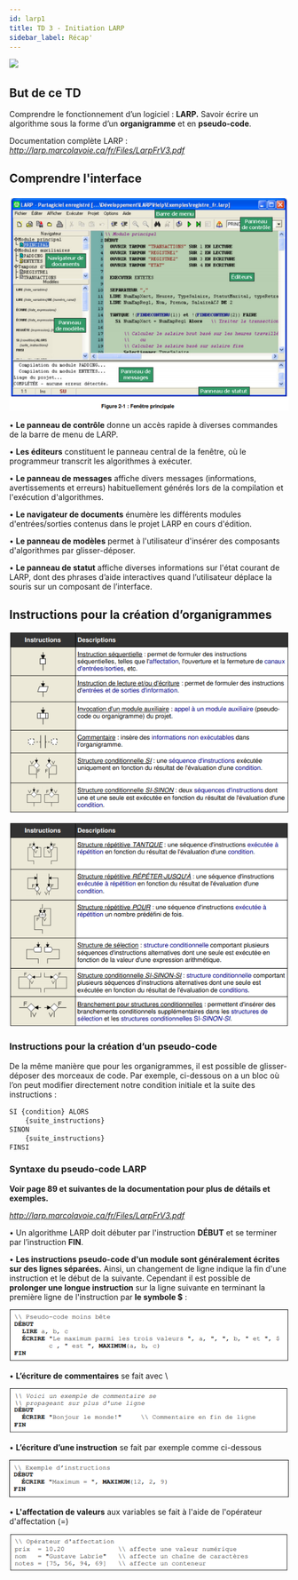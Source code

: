 ```yaml
---
id: larp1
title: TD 3 - Initiation LARP
sidebar_label: Récap'
---
```


![](https://media.giphy.com/media/citBl9yPwnUOs/source.gif)

## But de ce TD

Comprendre le fonctionnement d’un logiciel : **LARP.**
Savoir écrire un algorithme sous la forme d’un **organigramme** et en **pseudo-code**.

Documentation complète LARP :
_http://larp.marcolavoie.ca/fr/Files/LarpFrV3.pdf_

## Comprendre l'interface

![](assets/larp_1.png)

• **Le panneau de contrôle** donne un accès rapide à diverses commandes de la barre de menu de LARP.

• **Les éditeurs** constituent le panneau central de la fenêtre, où le programmeur transcrit les algorithmes à exécuter.

• **Le panneau de messages** affiche divers messages (informations, avertissements et erreurs) habituellement générés lors de la compilation et l'exécution d'algorithmes.

• **Le navigateur de documents** énumère les différents modules d'entrées/sorties contenus dans le projet LARP en cours d'édition.

• **Le panneau de modèles** permet à l'utilisateur d'insérer des composants d'algorithmes par glisser-déposer.

• **Le panneau de statut** affiche diverses informations sur l'état courant de LARP, dont des phrases d’aide interactives quand l’utilisateur déplace la souris sur un composant de l’interface.

## Instructions pour la création d’organigrammes

![](assets/larp_2.png)

![](assets/larp_3.png)

### Instructions pour la création d’un pseudo-code

De la même manière que pour les organigrammes, il est possible de glisser-déposer des morceaux de code. Par exemple, ci-dessous on a un bloc où l’on peut modifier directement notre condition initiale et la suite des instructions :

	SI {condition} ALORS
	    {suite_instructions}
	SINON
	    {suite_instructions}
	FINSI

### Syntaxe du pseudo-code LARP

**Voir page 89 et suivantes de la documentation pour plus de détails et exemples.**

_http://larp.marcolavoie.ca/fr/Files/LarpFrV3.pdf_

• Un algorithme LARP doit débuter par l'instruction **DÉBUT** et se terminer par l’instruction **FIN**.

• **Les instructions pseudo-code d'un module sont généralement écrites sur des lignes séparées.** Ainsi, un changement de ligne indique la fin d'une instruction et le début de la suivante. Cependant il est possible de **prolonger une longue instruction** sur la ligne suivante en terminant la première ligne de l'instruction par **le symbole \$** :

![](assets/larp_4.png)

• **L’écriture de commentaires** se fait avec \\

![](assets/larp_5.png)

• **L’écriture d’une instruction** se fait par exemple comme ci-dessous

![](assets/larp_6.png)

• **L'affectation de valeurs** aux variables se fait à l'aide de l'opérateur d'affectation (=)

![](assets/larp_7.png)
